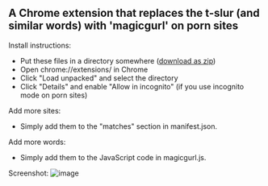 A Chrome extension that replaces the t-slur (and similar words) with 'magicgurl' on porn sites
----------------------------------------------------------------------------------------------

Install instructions:
- Put these files in a directory somewhere ([download as zip](https://github.com/clairexen/magicgurl/zipball/master/))
- Open chrome://extensions/ in Chrome
- Click "Load unpacked" and select the directory
- Click "Details" and enable "Allow in incognito" (if you use incognito mode on porn sites)

Add more sites:
- Simply add them to the "matches" section in manifest.json.

Add more words:
- Simply add them to the JavaScript code in magicgurl.js.

Screenshot:
![image](https://user-images.githubusercontent.com/59544343/80311747-bb6b8a80-87e1-11ea-8d2d-537e5834eebf.png)
